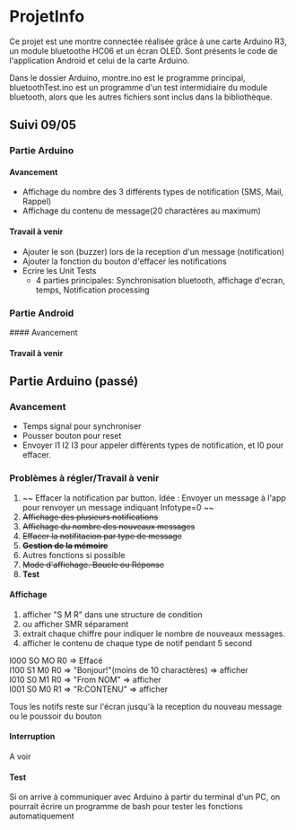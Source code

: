 # ProjetInfo
Ce projet est une montre connectée réalisée grâce à une carte Arduino R3, un module bluetoothe HC06 et un écran OLED.
Sont présents le code de l'application Android et celui de la carte Arduino.

Dans le dossier Arduino, montre.ino est le programme principal, bluetoothTest.ino est un programme d'un test intermidiaire du module bluetooth, alors que les autres fichiers sont inclus dans la bibliothèque. 

## Suivi 09/05
### Partie Arduino
#### Avancement
- Affichage du nombre des 3 différents types de notification (SMS, Mail, Rappel)
- Affichage du contenu de message(20 charactères au maximum)

#### Travail à venir
- Ajouter le son (buzzer) lors de la reception d'un message (notification)
- Ajouter la fonction du bouton d'effacer les notifications
- Ecrire les Unit Tests 
  - 4 parties principales: Synchronisation bluetooth, affichage d'ecran, temps, Notification processing 

### Partie Android
#### Avancement

#### Travail à venir






## Partie Arduino (passé)

### Avancement
- Temps signal pour synchroniser
- Pousser bouton pour reset
- Envoyer I1 I2 I3 pour appeler différents types de notification, et I0 pour effacer.

### Problèmes à régler/Travail à venir
1. ~~ Effacer la notification par button. Idée : Envoyer un message à l'app pour renvoyer un message indiquant Infotype=0 ~~
2. ~~Affichage des plusieurs notifications~~
3. ~~Affichage du nombre des nouveaux messages~~
4. ~~Effacer la notifitacion par type de message~~
5. ~~__Gestion de la mémoire__~~
6. Autres fonctions si possible
7. ~~Mode d'affichage. Boucle ou Réponse~~
8. __Test__


#### Affichage
1. afficher "S M R" dans une structure de condition
2. ou afficher SMR séparament
3. extrait chaque chiffre pour indiquer le nombre de nouveaux messages.
4. afficher le contenu de chaque type de notif pendant 5 second  

I000 SO MO R0 => Effacé  
I100 S1 M0 R0 => "Bonjour!"(moins de 10 charactères) => afficher  
I010 S0 M1 R0 => "From NOM" => afficher  
I001 S0 M0 R1 => "R:CONTENU" => afficher  

Tous les notifs reste sur l'écran jusqu'à la reception du nouveau message ou le poussoir du bouton  

#### Interruption
A voir

#### Test
Si on arrive à communiquer avec Arduino à partir du terminal d'un PC, on pourrait écrire un programme de bash pour tester les fonctions automatiquement
